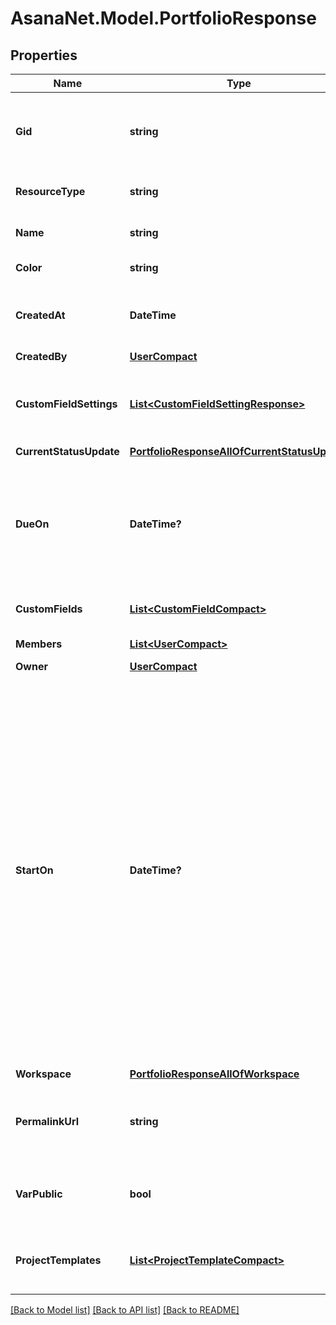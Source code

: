 # AsanaNet.Model.PortfolioResponse

## Properties

Name | Type | Description | Notes
------------ | ------------- | ------------- | -------------
**Gid** | **string** | Globally unique identifier of the resource, as a string. | [optional] [readonly] 
**ResourceType** | **string** | The base type of this resource. | [optional] [readonly] 
**Name** | **string** | The name of the portfolio. | [optional] 
**Color** | **string** | Color of the portfolio. | [optional] 
**CreatedAt** | **DateTime** | The time at which this resource was created. | [optional] [readonly] 
**CreatedBy** | [**UserCompact**](UserCompact.md) |  | [optional] 
**CustomFieldSettings** | [**List&lt;CustomFieldSettingResponse&gt;**](CustomFieldSettingResponse.md) | Array of custom field settings applied to the portfolio. | [optional] 
**CurrentStatusUpdate** | [**PortfolioResponseAllOfCurrentStatusUpdate**](PortfolioResponseAllOfCurrentStatusUpdate.md) |  | [optional] 
**DueOn** | **DateTime?** | The localized day on which this portfolio is due. This takes a date with format YYYY-MM-DD. | [optional] 
**CustomFields** | [**List&lt;CustomFieldCompact&gt;**](CustomFieldCompact.md) | Array of Custom Fields. | [optional] 
**Members** | [**List&lt;UserCompact&gt;**](UserCompact.md) |  | [optional] [readonly] 
**Owner** | [**UserCompact**](UserCompact.md) |  | [optional] 
**StartOn** | **DateTime?** | The day on which work for this portfolio begins, or null if the portfolio has no start date. This takes a date with &#x60;YYYY-MM-DD&#x60; format. *Note: &#x60;due_on&#x60; must be present in the request when setting or unsetting the &#x60;start_on&#x60; parameter. Additionally, &#x60;start_on&#x60; and &#x60;due_on&#x60; cannot be the same date.* | [optional] 
**Workspace** | [**PortfolioResponseAllOfWorkspace**](PortfolioResponseAllOfWorkspace.md) |  | [optional] 
**PermalinkUrl** | **string** | A url that points directly to the object within Asana. | [optional] [readonly] 
**VarPublic** | **bool** | True if the portfolio is public to its workspace members. | [optional] 
**ProjectTemplates** | [**List&lt;ProjectTemplateCompact&gt;**](ProjectTemplateCompact.md) | Array of project templates that are in the portfolio | [optional] [readonly] 

[[Back to Model list]](../README.md#documentation-for-models) [[Back to API list]](../README.md#documentation-for-api-endpoints) [[Back to README]](../README.md)

